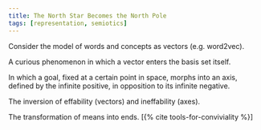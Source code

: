 ```yaml
---
title: The North Star Becomes the North Pole
tags: [representation, semiotics]
---
```


Consider the model of words and concepts as vectors (e.g. word2vec).

A curious phenomenon in which a vector enters the basis set itself.

In which a goal, fixed at a certain point in space, morphs into an axis,
defined by the infinite positive, in opposition to its infinite negative.

The inversion of effability (vectors) and ineffability (axes).

The transformation of means into ends. [{% cite tools-for-conviviality %}]
